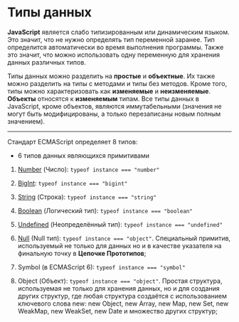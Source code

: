 # **Типы данных**

**JavaScript** является слабо типизированным или динамическим языком. Это значит, что не нужно определять тип переменной заранее. Тип определится автоматически во время выполнения программы. Также это значит, что можно использовать одну переменную для хранения данных различных типов.

Типы данных можно разделить на **простые** и **объектные**. Их также можно разделить на типы с методами и типы без методов.
Кроме того, типы можно характеризовать как **изменяемые** и **неизменяемые**. **Объекты** относятся к **изменяемым** типам. Все типы данных в JavaScript, кроме объектов, являются иммутабельными (значения не могут быть модифицированы, а только перезаписаны новым полным значением).

***
Стандарт ECMAScript определяет 8 типов:

* 6 типов данных являющихся примитивами

1. [Number](./1_Number.md) (Число): `typeof instance === "number"`

2. [BigInt](./2_BigInt.md): `typeof instance === "bigint"`

3. [String](./3_String.md) (Строка): `typeof instance === "string"`

4. [Boolean](./4_Boolean.md) (Логический тип): `typeof instance === "boolean"`

5. [Undefined](./5_Undefined.md) (Неопределённый тип): `typeof instance === "undefined"`

6. [Null](./5_Undefined_%26_null.md) (Null тип): `typeof instance === "object"`.
Специальный примитив, используемый не только для данных но и в качестве указателя на финальную точку в **Цепочке Прототипов**;

7. Symbol (в ECMAScript 6): `typeof instance === "symbol"`

8. Object (Объект): `typeof instance === "object"`.
Простая структура, используемая не только для хранения данных, но и для создания других структур, где любая структура создаётся с использованием ключевого слова new: new Object, new Array, new Map, new Set, new WeakMap, new WeakSet, new Date и множество других структур;